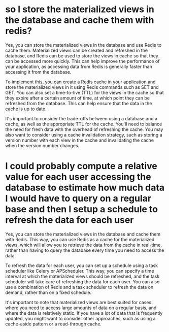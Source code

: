# so I store the materialized views in the database and cache them with redis?

Yes, you can store the materialized views in the database and use Redis to cache them. Materialized views can be created and refreshed in the database, and Redis can be used to store the views in cache so that they can be accessed more quickly. This can help improve the performance of your application, as accessing data from Redis is generally faster than accessing it from the database.

To implement this, you can create a Redis cache in your application and store the materialized views in it using Redis commands such as SET and GET. You can also set a time-to-live (TTL) for the views in the cache so that they expire after a certain amount of time, at which point they can be refreshed from the database. This can help ensure that the data in the cache is up to date.

It's important to consider the trade-offs between using a database and a cache, as well as the appropriate TTL for the cache. You'll need to balance the need for fresh data with the overhead of refreshing the cache. You may also want to consider using a cache invalidation strategy, such as storing a version number with each view in the cache and invalidating the cache when the version number changes.

# I could probably compute a relative value for each user accessing the database to estimate how much data I would have to query on a regular base and then I setup a schedule to refresh the data for each user

Yes, you can store the materialized views in the database and cache them with Redis. This way, you can use Redis as a cache for the materialized views, which will allow you to retrieve the data from the cache in real-time, rather than having to query the database every time you need to access the data.

To refresh the data for each user, you can set up a schedule using a task scheduler like Celery or APScheduler. This way, you can specify a time interval at which the materialized views should be refreshed, and the task scheduler will take care of refreshing the data for each user. You can also use a combination of Redis and a task scheduler to refresh the data on demand, rather than on a fixed schedule.

It's important to note that materialized views are best suited for cases where you need to access large amounts of data on a regular basis, and where the data is relatively static. If you have a lot of data that is frequently updated, you might want to consider other approaches, such as using a cache-aside pattern or a read-through cache.
